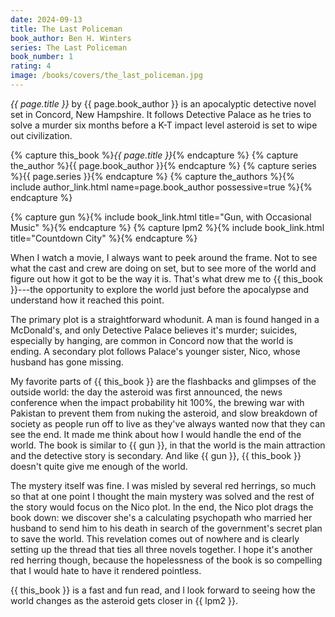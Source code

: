 ```yaml
---
date: 2024-09-13
title: The Last Policeman
book_author: Ben H. Winters
series: The Last Policeman
book_number: 1
rating: 4
image: /books/covers/the_last_policeman.jpg
---
```


<cite class="book-title">{{ page.title }}</cite> by <span
class="author-name">{{ page.book_author }}</span> is an apocalyptic detective
novel set in Concord, New Hampshire. It follows Detective Palace as he tries
to solve a murder six months before a K-T impact level asteroid is set to wipe
out civilization.

{% capture this_book %}<cite class="book-title">{{ page.title }}</cite>{% endcapture %}
{% capture the_author %}<span class="author-name">{{ page.book_author }}</span>{% endcapture %}
{% capture series %}<span class="book-series">{{ page.series }}</span>{% endcapture %}
{% capture the_authors %}{% include author_link.html name=page.book_author possessive=true %}{% endcapture %}

{% capture gun %}{% include book_link.html title="Gun, with Occasional Music" %}{% endcapture %}
{% capture lpm2 %}{% include book_link.html title="Countdown City" %}{% endcapture %}


When I watch a movie, I always want to peek around the frame. Not to see what
the cast and crew are doing on set, but to see more of the world and figure
out how it got to be the way it is. That's what drew me to {{ this_book
}}---the opportunity to explore the world just before the apocalypse and
understand how it reached this point.

The primary plot is a straightforward whodunit. A man is found hanged in a
McDonald's, and only Detective Palace believes it's murder; suicides,
especially by hanging, are common in Concord now that the world is ending. A
secondary plot follows Palace's younger sister, Nico, whose husband has gone
missing.

My favorite parts of {{ this_book }} are the flashbacks and glimpses of the
outside world: the day the asteroid was first announced, the news conference
when the impact probability hit 100%, the brewing war with Pakistan to prevent
them from nuking the asteroid, and slow breakdown of society as people run off
to live as they've always wanted now that they can see the end. It made me
think about how I would handle the end of the world. The book is similar to {{
gun }}, in that the world is the main attraction and the detective story is
secondary. And like {{ gun }}, {{ this_book }} doesn't quite give me enough of
the world.

The mystery itself was fine. I was misled by several red herrings, so much so
that at one point I thought the main mystery was solved and the rest of the
story would focus on the Nico plot. In the end, the Nico plot drags the book
down: we discover she's a calculating psychopath who married her husband to
send him to his death in search of the government's secret plan to save the
world. This revelation comes out of nowhere and is clearly setting up the
thread that ties all three novels together. I hope it's another red herring
though, because the hopelessness of the book is so compelling that I would
hate to have it rendered pointless.

{{ this_book }} is a fast and fun read, and I look forward to seeing how the
world changes as the asteroid gets closer in {{ lpm2 }}.
